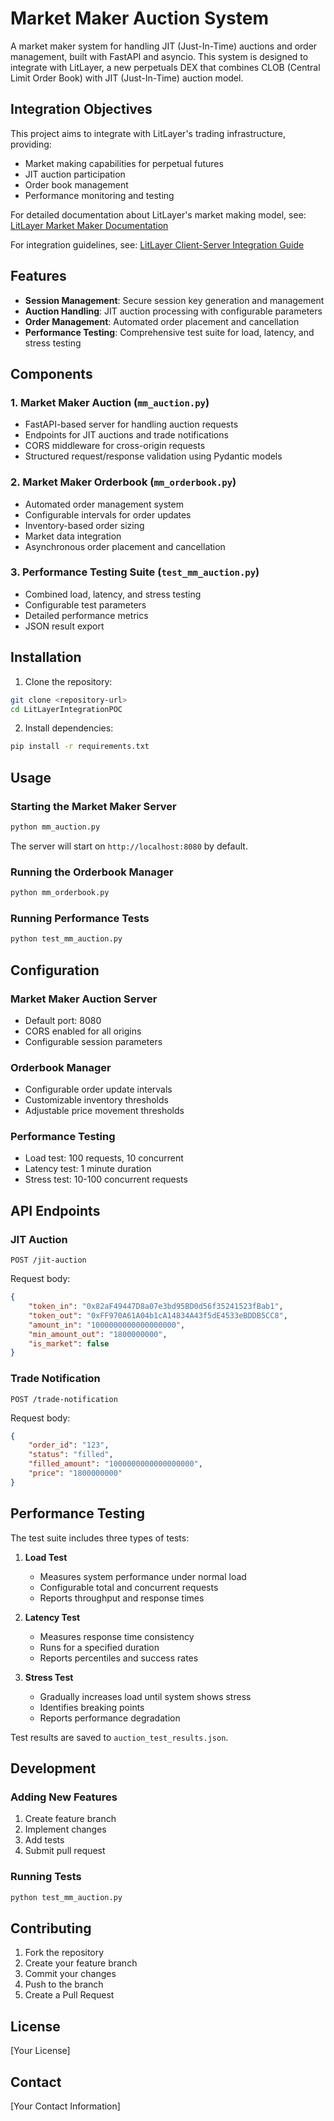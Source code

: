 # Market Maker Auction System

A market maker system for handling JIT (Just-In-Time) auctions and order management, built with FastAPI and asyncio. This system is designed to integrate with LitLayer, a new perpetuals DEX that combines CLOB (Central Limit Order Book) with JIT (Just-In-Time) auction model.

## Integration Objectives

This project aims to integrate with LitLayer's trading infrastructure, providing:
- Market making capabilities for perpetual futures
- JIT auction participation
- Order book management
- Performance monitoring and testing

For detailed documentation about LitLayer's market making model, see:
[LitLayer Market Maker Documentation](https://spangle-mile-967.notion.site/LitLayer-Market-Maker-Documentation-CLOB-x-JIT-Model-DRAFT-14a828721b1c81fa83b6fbd02d0fee28?pvs=74)

For integration guidelines, see:
[LitLayer Client-Server Integration Guide](https://spangle-mile-967.notion.site/LitLayer-Client-Server-Integration-Guide-14a828721b1c806a8e11cf47b0acc0d2?pvs=74)

## Features

- **Session Management**: Secure session key generation and management
- **Auction Handling**: JIT auction processing with configurable parameters
- **Order Management**: Automated order placement and cancellation
- **Performance Testing**: Comprehensive test suite for load, latency, and stress testing

## Components

### 1. Market Maker Auction (`mm_auction.py`)
- FastAPI-based server for handling auction requests
- Endpoints for JIT auctions and trade notifications
- CORS middleware for cross-origin requests
- Structured request/response validation using Pydantic models

### 2. Market Maker Orderbook (`mm_orderbook.py`)
- Automated order management system
- Configurable intervals for order updates
- Inventory-based order sizing
- Market data integration
- Asynchronous order placement and cancellation

### 3. Performance Testing Suite (`test_mm_auction.py`)
- Combined load, latency, and stress testing
- Configurable test parameters
- Detailed performance metrics
- JSON result export

## Installation

1. Clone the repository:
```bash
git clone <repository-url>
cd LitLayerIntegrationPOC
```

2. Install dependencies:
```bash
pip install -r requirements.txt
```

## Usage

### Starting the Market Maker Server

```bash
python mm_auction.py
```

The server will start on `http://localhost:8080` by default.

### Running the Orderbook Manager

```bash
python mm_orderbook.py
```

### Running Performance Tests

```bash
python test_mm_auction.py
```

## Configuration

### Market Maker Auction Server
- Default port: 8080
- CORS enabled for all origins
- Configurable session parameters

### Orderbook Manager
- Configurable order update intervals
- Customizable inventory thresholds
- Adjustable price movement thresholds

### Performance Testing
- Load test: 100 requests, 10 concurrent
- Latency test: 1 minute duration
- Stress test: 10-100 concurrent requests

## API Endpoints

### JIT Auction
```
POST /jit-auction
```
Request body:
```json
{
    "token_in": "0x82aF49447D8a07e3bd95BD0d56f35241523fBab1",
    "token_out": "0xFF970A61A04b1cA14834A43f5dE4533eBDDB5CC8",
    "amount_in": "1000000000000000000",
    "min_amount_out": "1800000000",
    "is_market": false
}
```

### Trade Notification
```
POST /trade-notification
```
Request body:
```json
{
    "order_id": "123",
    "status": "filled",
    "filled_amount": "1000000000000000000",
    "price": "1800000000"
}
```

## Performance Testing

The test suite includes three types of tests:

1. **Load Test**
   - Measures system performance under normal load
   - Configurable total and concurrent requests
   - Reports throughput and response times

2. **Latency Test**
   - Measures response time consistency
   - Runs for a specified duration
   - Reports percentiles and success rates

3. **Stress Test**
   - Gradually increases load until system shows stress
   - Identifies breaking points
   - Reports performance degradation

Test results are saved to `auction_test_results.json`.

## Development

### Adding New Features
1. Create feature branch
2. Implement changes
3. Add tests
4. Submit pull request

### Running Tests
```bash
python test_mm_auction.py
```

## Contributing

1. Fork the repository
2. Create your feature branch
3. Commit your changes
4. Push to the branch
5. Create a Pull Request

## License

[Your License]

## Contact

[Your Contact Information] 